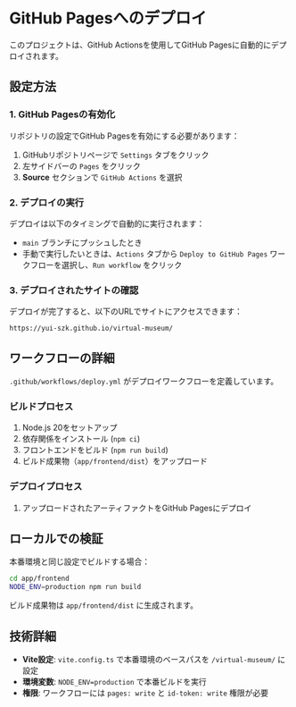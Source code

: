 # GitHub Pagesへのデプロイ

このプロジェクトは、GitHub Actionsを使用してGitHub Pagesに自動的にデプロイされます。

## 設定方法

### 1. GitHub Pagesの有効化

リポジトリの設定でGitHub Pagesを有効にする必要があります：

1. GitHubリポジトリページで `Settings` タブをクリック
2. 左サイドバーの `Pages` をクリック
3. **Source** セクションで `GitHub Actions` を選択

### 2. デプロイの実行

デプロイは以下のタイミングで自動的に実行されます：

- `main` ブランチにプッシュしたとき
- 手動で実行したいときは、`Actions` タブから `Deploy to GitHub Pages` ワークフローを選択し、`Run workflow` をクリック

### 3. デプロイされたサイトの確認

デプロイが完了すると、以下のURLでサイトにアクセスできます：

```
https://yui-szk.github.io/virtual-museum/
```

## ワークフローの詳細

`.github/workflows/deploy.yml` がデプロイワークフローを定義しています。

### ビルドプロセス

1. Node.js 20をセットアップ
2. 依存関係をインストール (`npm ci`)
3. フロントエンドをビルド (`npm run build`)
4. ビルド成果物（`app/frontend/dist`）をアップロード

### デプロイプロセス

1. アップロードされたアーティファクトをGitHub Pagesにデプロイ

## ローカルでの検証

本番環境と同じ設定でビルドする場合：

```bash
cd app/frontend
NODE_ENV=production npm run build
```

ビルド成果物は `app/frontend/dist` に生成されます。

## 技術詳細

- **Vite設定**: `vite.config.ts` で本番環境のベースパスを `/virtual-museum/` に設定
- **環境変数**: `NODE_ENV=production` で本番ビルドを実行
- **権限**: ワークフローには `pages: write` と `id-token: write` 権限が必要
